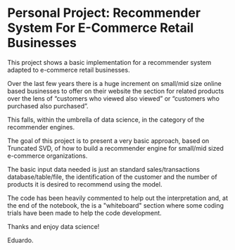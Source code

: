 # Personal Project: Recommender System For E-Commerce Retail Businesses

This project shows a basic implementation for a recommender system adapted to e-commerce retail businesses.

Over the last few years there is a huge increment on small/mid size online based businesses to offer on their website the section for related products over the lens of “customers who viewed also viewed” or “customers who purchased also purchased”.

This falls, within the umbrella of data science, in the category of the recommender engines.

The goal of this project is to present a very basic approach, based on Truncated SVD, of how to build a recommender engine for small/mid sized e-commerce organizations.

The basic input data needed is just an standard sales/transactions database/table/file, the identification of the customer and the number of products it is desired to recommend using the model.

The code has been heavily commented to help out the interpretation and, at the end of the notebook, the is a "whiteboard" section where some coding trials have been made to help the code development.

Thanks and enjoy data science!

Eduardo.
